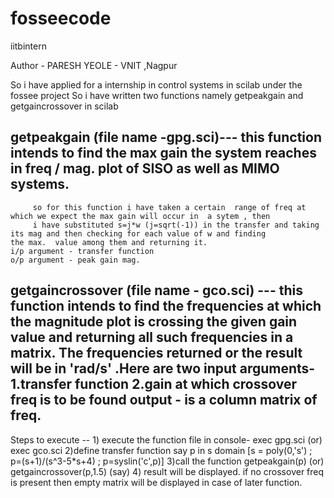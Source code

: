 # fosseecode


iitbintern


Author - PARESH YEOLE - VNIT ,Nagpur


 So i have applied for a internship in control systems in scilab under the fossee project
 So i have written two functions namely getpeakgain and getgaincrossover in scilab
 
 
 ## getpeakgain (file name -gpg.sci)--- this function intends to find the max gain the system reaches in freq / mag. plot of SISO as well       as MIMO systems.
         so for this function i have taken a certain  range of freq at which we expect the max gain will occur in  a sytem , then 
         i have substituted s=j*w (j=sqrt(-1)) in the transfer and taking its mag and then checking for each value of w and finding              the max.  value among them and returning it.                                                                                          i/p argument - transfer function                                                                                                         o/p argument - peak gain mag.
         
         
 ## getgaincrossover (file name - gco.sci) --- this function intends to find the frequencies at which the magnitude plot is crossing           the  given gain value and returning all such frequencies in a matrix. The frequencies returned or the result will be in               'rad/s' .Here are two input arguments-1.transfer function 2.gain at which crossover freq is to be found                                           output - is a column matrix of freq.
 
 Steps to execute --
       1) execute the function file in console- exec gpg.sci  (or) exec gco.sci
       2)define transfer function say p in s domain [s = poly(0,'s') ; p=(s+1)/(s^3-5*s+4) ; p=syslin('c',p)]
       3)call the function getpeakgain(p)   (or)  getgaincrossover(p,1.5) (say)
       4) result will be displayed. if no crossover freq is present then empty matrix will be displayed in case of later function.
